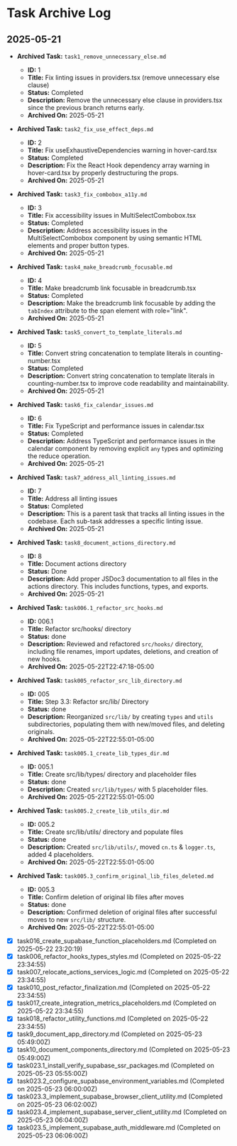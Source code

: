 # Task Archive Log 

## 2025-05-21

- **Archived Task:** `task1_remove_unnecessary_else.md`
  - **ID:** 1
  - **Title:** Fix linting issues in providers.tsx (remove unnecessary else clause)
  - **Status:** Completed
  - **Description:** Remove the unnecessary else clause in providers.tsx since the previous branch returns early.
  - **Archived On:** 2025-05-21

- **Archived Task:** `task2_fix_use_effect_deps.md`
  - **ID:** 2
  - **Title:** Fix useExhaustiveDependencies warning in hover-card.tsx
  - **Status:** Completed
  - **Description:** Fix the React Hook dependency array warning in hover-card.tsx by properly destructuring the props.
  - **Archived On:** 2025-05-21

- **Archived Task:** `task3_fix_combobox_a11y.md`
  - **ID:** 3
  - **Title:** Fix accessibility issues in MultiSelectCombobox.tsx
  - **Status:** Completed
  - **Description:** Address accessibility issues in the MultiSelectCombobox component by using semantic HTML elements and proper button types.
  - **Archived On:** 2025-05-21

- **Archived Task:** `task4_make_breadcrumb_focusable.md`
  - **ID:** 4
  - **Title:** Make breadcrumb link focusable in breadcrumb.tsx
  - **Status:** Completed
  - **Description:** Make the breadcrumb link focusable by adding the `tabIndex` attribute to the span element with role="link".
  - **Archived On:** 2025-05-21

- **Archived Task:** `task5_convert_to_template_literals.md`
  - **ID:** 5
  - **Title:** Convert string concatenation to template literals in counting-number.tsx
  - **Status:** Completed
  - **Description:** Convert string concatenation to template literals in counting-number.tsx to improve code readability and maintainability.
  - **Archived On:** 2025-05-21

- **Archived Task:** `task6_fix_calendar_issues.md`
  - **ID:** 6
  - **Title:** Fix TypeScript and performance issues in calendar.tsx
  - **Status:** Completed
  - **Description:** Address TypeScript and performance issues in the calendar component by removing explicit `any` types and optimizing the reduce operation.
  - **Archived On:** 2025-05-21

- **Archived Task:** `task7_address_all_linting_issues.md`
  - **ID:** 7
  - **Title:** Address all linting issues
  - **Status:** Completed
  - **Description:** This is a parent task that tracks all linting issues in the codebase. Each sub-task addresses a specific linting issue.
  - **Archived On:** 2025-05-21

- **Archived Task:** `task8_document_actions_directory.md`
  - **ID:** 8
  - **Title:** Document actions directory
  - **Status:** Done
  - **Description:** Add proper JSDoc3 documentation to all files in the actions directory. This includes functions, types, and exports.
  - **Archived On:** 2025-05-21 

- **Archived Task:** `task006.1_refactor_src_hooks.md`
  - **ID:** 006.1
  - **Title:** Refactor src/hooks/ directory
  - **Status:** done
  - **Description:** Reviewed and refactored `src/hooks/` directory, including file renames, import updates, deletions, and creation of new hooks.
  - **Archived On:** 2025-05-22T22:47:18-05:00

- **Archived Task:** `task005_refactor_src_lib_directory.md`
  - **ID:** 005
  - **Title:** Step 3.3: Refactor src/lib/ Directory
  - **Status:** done
  - **Description:** Reorganized `src/lib/` by creating `types` and `utils` subdirectories, populating them with new/moved files, and deleting originals.
  - **Archived On:** 2025-05-22T22:55:01-05:00

- **Archived Task:** `task005.1_create_lib_types_dir.md`
  - **ID:** 005.1
  - **Title:** Create src/lib/types/ directory and placeholder files
  - **Status:** done
  - **Description:** Created `src/lib/types/` with 5 placeholder files.
  - **Archived On:** 2025-05-22T22:55:01-05:00

- **Archived Task:** `task005.2_create_lib_utils_dir.md`
  - **ID:** 005.2
  - **Title:** Create src/lib/utils/ directory and populate files
  - **Status:** done
  - **Description:** Created `src/lib/utils/`, moved `cn.ts` & `logger.ts`, added 4 placeholders.
  - **Archived On:** 2025-05-22T22:55:01-05:00

- **Archived Task:** `task005.3_confirm_original_lib_files_deleted.md`
  - **ID:** 005.3
  - **Title:** Confirm deletion of original lib files after moves
  - **Status:** done
  - **Description:** Confirmed deletion of original files after successful moves to new `src/lib/` structure.
  - **Archived On:** 2025-05-22T22:55:01-05:00

- [x] task016_create_supabase_function_placeholders.md (Completed on 2025-05-22 23:20:19)
- [x] task006_refactor_hooks_types_styles.md (Completed on 2025-05-22 23:34:55)
- [x] task007_relocate_actions_services_logic.md (Completed on 2025-05-22 23:34:55)
- [x] task010_post_refactor_finalization.md (Completed on 2025-05-22 23:34:55)
- [x] task017_create_integration_metrics_placeholders.md (Completed on 2025-05-22 23:34:55)
- [x] task018_refactor_utility_functions.md (Completed on 2025-05-22 23:34:55)
- [x] task9_document_app_directory.md (Completed on 2025-05-23 05:49:00Z)
- [x] task10_document_components_directory.md (Completed on 2025-05-23 05:49:00Z)
- [x] task023.1_install_verify_supabase_ssr_packages.md (Completed on 2025-05-23 05:55:00Z)
- [x] task023.2_configure_supabase_environment_variables.md (Completed on 2025-05-23 06:00:00Z)
- [x] task023.3_implement_supabase_browser_client_utility.md (Completed on 2025-05-23 06:02:00Z)
- [x] task023.4_implement_supabase_server_client_utility.md (Completed on 2025-05-23 06:04:00Z)
- [x] task023.5_implement_supabase_auth_middleware.md (Completed on 2025-05-23 06:06:00Z)